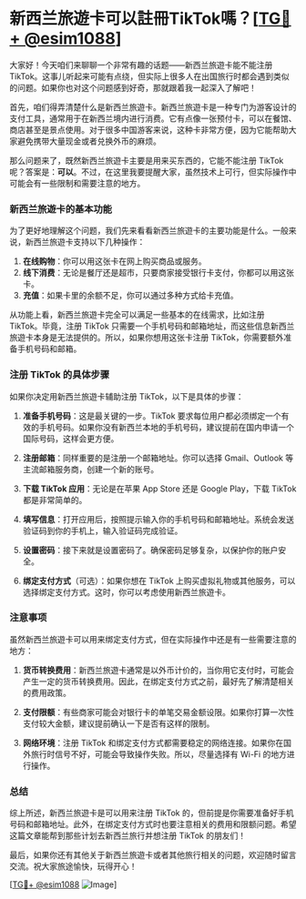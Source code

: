 # 新西兰旅遊卡可以註冊TikTok嗎？[[TG💪+ @esim1088](https://t.me/s/esim1088)]

大家好！今天咱们来聊聊一个非常有趣的话题——新西兰旅遊卡能不能注册 TikTok。这事儿听起来可能有点绕，但实际上很多人在出国旅行时都会遇到类似的问题。如果你也对这个问题感到好奇，那就跟着我一起深入了解吧！

首先，咱们得弄清楚什么是新西兰旅遊卡。新西兰旅遊卡是一种专门为游客设计的支付工具，通常用于在新西兰境内进行消费。它有点像一张预付卡，可以在餐馆、商店甚至是景点使用。对于很多中国游客来说，这种卡非常方便，因为它能帮助大家避免携带大量现金或者兑换外币的麻烦。

那么问题来了，既然新西兰旅遊卡主要是用来买东西的，它能不能注册 TikTok 呢？答案是：**可以**。不过，在这里我要提醒大家，虽然技术上可行，但实际操作中可能会有一些限制和需要注意的地方。

### 新西兰旅遊卡的基本功能

为了更好地理解这个问题，我们先来看看新西兰旅遊卡的主要功能是什么。一般来说，新西兰旅遊卡支持以下几种操作：

1. **在线购物**：你可以用这张卡在网上购买商品或服务。
2. **线下消费**：无论是餐厅还是超市，只要商家接受银行卡支付，你都可以用这张卡。
3. **充值**：如果卡里的余额不足，你可以通过多种方式给卡充值。

从功能上看，新西兰旅遊卡完全可以满足一些基本的在线需求，比如注册 TikTok。毕竟，注册 TikTok 只需要一个手机号码和邮箱地址，而这些信息新西兰旅遊卡本身是无法提供的。所以，如果你想用这张卡注册 TikTok，你需要额外准备手机号码和邮箱。

### 注册 TikTok 的具体步骤

如果你决定用新西兰旅遊卡辅助注册 TikTok，以下是具体的步骤：

1. **准备手机号码**：这是最关键的一步。TikTok 要求每位用户都必须绑定一个有效的手机号码。如果你没有新西兰本地的手机号码，建议提前在国内申请一个国际号码，这样会更方便。
   
2. **注册邮箱**：同样重要的是注册一个邮箱地址。你可以选择 Gmail、Outlook 等主流邮箱服务商，创建一个新的账号。

3. **下载 TikTok 应用**：无论是在苹果 App Store 还是 Google Play，下载 TikTok 都是非常简单的。

4. **填写信息**：打开应用后，按照提示输入你的手机号码和邮箱地址。系统会发送验证码到你的手机上，输入验证码完成验证。

5. **设置密码**：接下来就是设置密码了。确保密码足够复杂，以保护你的账户安全。

6. **绑定支付方式**（可选）：如果你想在 TikTok 上购买虚拟礼物或其他服务，可以选择绑定支付方式。这时，你可以考虑使用新西兰旅遊卡。

### 注意事项

虽然新西兰旅遊卡可以用来绑定支付方式，但在实际操作中还是有一些需要注意的地方：

1. **货币转换费用**：新西兰旅遊卡通常是以外币计价的，当你用它支付时，可能会产生一定的货币转换费用。因此，在绑定支付方式之前，最好先了解清楚相关的费用政策。

2. **支付限额**：有些商家可能会对银行卡的单笔交易金额设限。如果你打算一次性支付较大金额，建议提前确认一下是否有这样的限制。

3. **网络环境**：注册 TikTok 和绑定支付方式都需要稳定的网络连接。如果你在国外旅行时信号不好，可能会导致操作失败。所以，尽量选择有 Wi-Fi 的地方进行操作。

### 总结

综上所述，新西兰旅遊卡是可以用来注册 TikTok 的，但前提是你需要准备好手机号码和邮箱地址。此外，在绑定支付方式时也要注意相关的费用和限额问题。希望这篇文章能帮到那些计划去新西兰旅行并想注册 TikTok 的朋友们！

最后，如果你还有其他关于新西兰旅遊卡或者其他旅行相关的问题，欢迎随时留言交流。祝大家旅途愉快，玩得开心！

[[TG💪+ @esim1088](https://t.me/s/esim1088) ![Image](https://i.postimg.cc/4NQfJmqS/Snipaste-2025-05-13-00-14-12.png)]